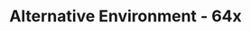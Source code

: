 ---
title: Alternative Environment - 64x
permalink: /article/compliance64xAddons/Alternative%20Environment
comments: true
comments-id: AlternativeEnvironment
header-img: article/compliance64xAddons/Alternative Environment.png

carousel-img: article/carousel/Alternative Environment/
show_carousel_name: false

long_text: Do you also think that the Compliance 64x has no variation and textures are always repetitive? Don't worry, Compliance 64x Alternative Environment is here! It will help you make your world more beautiful, make the fauna and flora more majestic and many more.

authors:
  - HARAG0N

download: 
  - Planet Minecraft:
    - https://www.planetminecraft.com/texture-pack/compliance-64x-alternative/
---